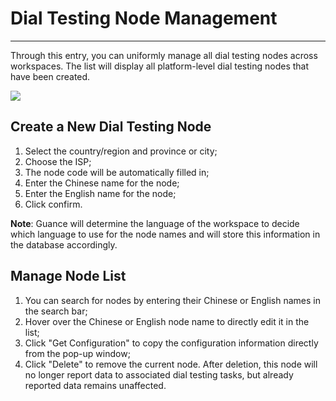# Dial Testing Node Management
---

Through this entry, you can uniformly manage all dial testing nodes across workspaces. The list will display all platform-level dial testing nodes that have been created.

![](img/task.png)

## Create a New Dial Testing Node

1. Select the country/region and province or city;
2. Choose the ISP;
3. The node code will be automatically filled in;
4. Enter the Chinese name for the node;
5. Enter the English name for the node;
6. Click confirm.

**Note**: Guance will determine the language of the workspace to decide which language to use for the node names and will store this information in the database accordingly.

## Manage Node List

1. You can search for nodes by entering their Chinese or English names in the search bar;
2. Hover over the Chinese or English node name to directly edit it in the list;
3. Click "Get Configuration" to copy the configuration information directly from the pop-up window;
4. Click "Delete" to remove the current node. After deletion, this node will no longer report data to associated dial testing tasks, but already reported data remains unaffected.